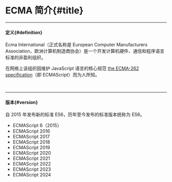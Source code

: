 # ECMA 简介{#title}

---

#### 定义{#definition}

Ecma International（正式名称是 European Computer Manufacturers Association，欧洲计算机制造商协会）是一个开发计算机硬件、通信和程序语言标准的非盈利组织。

在网络上该组织因维护 JavaScript 语言的核心规范 [the ECMA-262 specification](https://ecma-international.org/publications-and-standards/standards/ecma-262/)（即 ECMAScript）而为人所知。

<br />

---

#### 版本{#version}

自 2015 年发布新的标准 ES6，历年至今发布的标准版本统称为 ES6。

- ECMAScript 6（2015）
- ECMAScript 2016
- ECMAScript 2017
- ECMAScript 2018
- ECMAScript 2019
- ECMAScript 2020
- ECMAScript 2021
- ECMAScript 2022
- ECMAScript 2023
- ECMAScript 2024